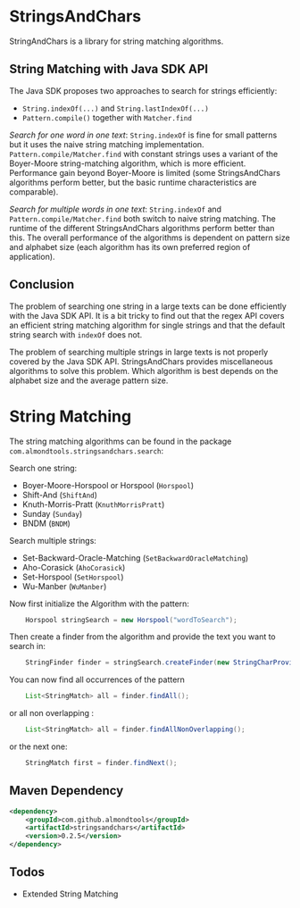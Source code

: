 StringsAndChars
===============
StringAndChars is a library for string matching algorithms.

String Matching with Java SDK API
---------------------------------
The Java SDK proposes two approaches to search for strings efficiently:

* `String.indexOf(...)` and `String.lastIndexOf(...)`
* `Pattern.compile()` together with `Matcher.find`

*Search for one word in one text*: `String.indexOf` is fine for small patterns but it uses the naive string matching implementation. `Pattern.compile/Matcher.find` with constant strings uses a variant of the Boyer-Moore string-matching algorithm, which is more efficient. Performance gain beyond Boyer-Moore is limited (some StringsAndChars algorithms perform better, but the basic runtime characteristics are comparable). 

*Search for multiple words in one text*: `String.indexOf` and `Pattern.compile/Matcher.find` both switch to naive string matching. The runtime of the different StringsAndChars algorithms perform better than this. The overall performance of the algorithms is dependent on  pattern size and alphabet size (each algorithm has its own preferred region of application). 

Conclusion
----------
The problem of searching one string in a large texts can be done efficiently with the Java SDK API. It is a bit tricky to find out that the regex API covers an efficient string matching algorithm for single strings and that the default string search with `indexOf` does not.

The problem of searching multiple strings in large texts is not properly covered by the Java SDK API. StringsAndChars provides miscellaneous algorithms to solve this problem. Which algorithm is best depends on the alphabet size and the average pattern size.


String Matching
===============
The string matching algorithms can be found in the package `com.almondtools.stringsandchars.search`:

Search one string:
 - Boyer-Moore-Horspool or Horspool (`Horspool`)
 - Shift-And (`ShiftAnd`)
 - Knuth-Morris-Pratt (`KnuthMorrisPratt`)
 - Sunday (`Sunday`)
 - BNDM (`BNDM`)

Search multiple strings:
 - Set-Backward-Oracle-Matching (`SetBackwardOracleMatching`)
 - Aho-Corasick (`AhoCorasick`)
 - Set-Horspool (`SetHorspool`)
 - Wu-Manber (`WuManber`)

Now first initialize the Algorithm with the pattern:

```Java
	Horspool stringSearch = new Horspool("wordToSearch");
```

Then create a finder from the algorithm and provide the text you want to search in:

```Java
	StringFinder finder = stringSearch.createFinder(new StringCharProvider("text with wordToSearch in it", 0));
```

You can now find all occurrences of the pattern

```Java
	List<StringMatch> all = finder.findAll();
```

or all non overlapping :

```Java
	List<StringMatch> all = finder.findAllNonOverlapping();
```

or the next one:

```Java
	StringMatch first = finder.findNext();
```

Maven Dependency
----------------

```xml
<dependency>
	<groupId>com.github.almondtools</groupId>
	<artifactId>stringsandchars</artifactId>
	<version>0.2.5</version>
</dependency>
```

Todos
-----
- Extended String Matching
